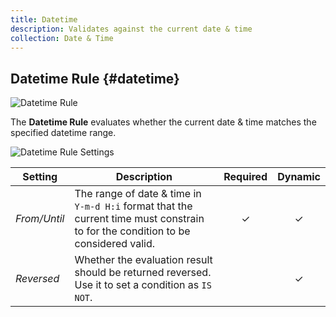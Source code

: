 ```yaml
---
title: Datetime
description: Validates against the current date & time
collection: Date & Time
---
```


## Datetime Rule {#datetime}

![Datetime Rule](./assets/rules/rule-datetime.svg)

The **Datetime Rule** evaluates whether the current date & time matches the specified datetime range.

![Datetime Rule Settings](./assets/rules/rule-datetime.webp)

| Setting | Description | Required | Dynamic |
| --- | --- | :---: | :---: |
| *From/Until* | The range of date & time in `Y-m-d H:i` format that the current time must constrain to for the condition to be considered valid. | &#x2713; | &#x2713; |
| *Reversed* | Whether the evaluation result should be returned reversed. Use it to set a condition as `IS NOT`. | | &#x2713; |
<!--@include: ./advanced-rule-settings-->
